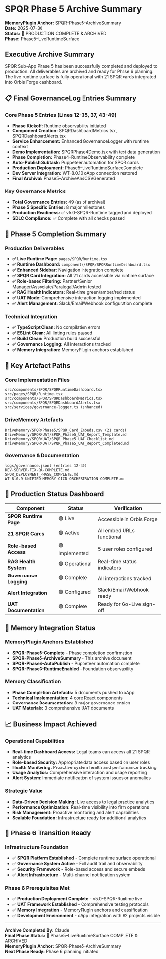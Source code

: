 # SPQR Phase 5 Archive Summary

**MemoryPlugin Anchor:** SPQR-Phase5-ArchiveSummary  
**Date:** 2025-07-30  
**Status:** 🎉 PRODUCTION COMPLETE & ARCHIVED  
**Phase:** Phase5–LiveRuntimeSurface

## Executive Archive Summary

SPQR Sub-App Phase 5 has been successfully completed and deployed to production. All deliverables are archived and ready for Phase 6 planning. The live runtime surface is fully operational with 21 SPQR cards integrated into Orbis Forge dashboard.

## 📋 Final GovernanceLog Entries Summary

### Core Phase 5 Entries (Lines 12-35, 37, 43-49)
- **Phase Kickoff:** Runtime observability initiated
- **Component Creation:** SPQRDashboardMetrics.tsx, SPQRDashboardAlerts.tsx
- **Service Enhancement:** Enhanced GovernanceLogger with runtime context
- **Demo Implementation:** SPQRPhase4Demo.tsx with test data generation
- **Phase Completion:** Phase4–RuntimeObservability complete
- **Auto-Publish Subtask:** Puppeteer automation for SPQR cards
- **Production Deployment:** Phase5–LiveRuntimeSurfaceComplete
- **Dev Server Integration:** WT-8.0.10 oApp connection restored
- **Final Archival:** Phase5–ArchiveAndCSVGenerated

### Key Governance Metrics
- **Total Governance Entries:** 49 (as of archival)
- **Phase 5 Specific Entries:** 8 major milestones
- **Production Readiness:** ✅ v5.0-SPQR-Runtime tagged and deployed
- **SDLC Compliance:** ✅ Complete with all checks passed

## 🚀 Phase 5 Completion Summary

### Production Deliverables
- **✅ Live Runtime Page:** `pages/SPQR/Runtime.tsx` 
- **✅ Runtime Dashboard:** `components/SPQR/SPQRRuntimeDashboard.tsx`
- **✅ Enhanced Sidebar:** Navigation integration complete
- **✅ SPQR Card Integration:** All 21 cards accessible via runtime surface
- **✅ Role-based Filtering:** Partner/Senior Manager/Associate/Paralegal/Admin tested
- **✅ RAG Health Indicators:** Real-time green/amber/red status
- **✅ UAT Mode:** Comprehensive interaction logging implemented
- **✅ Alert Management:** Slack/Email/Webhook configuration complete

### Technical Integration
- **✅ TypeScript Clean:** No compilation errors
- **✅ ESLint Clean:** All linting rules passed
- **✅ Build Clean:** Production build successful
- **✅ Governance Logging:** All interactions tracked
- **✅ Memory Integration:** MemoryPlugin anchors established

## 📁 Key Artefact Paths

### Core Implementation Files
```
src/components/SPQR/SPQRRuntimeDashboard.tsx
src/pages/SPQR/Runtime.tsx
src/components/SPQR/SPQRDashboardMetrics.tsx
src/components/SPQR/SPQRDashboardAlerts.tsx
src/services/governance-logger.ts (enhanced)
```

### DriveMemory Artefacts
```
DriveMemory/SPQR/Phase5/SPQR_Card_Embeds.csv (21 cards)
DriveMemory/SPQR/UAT/SPQR_Phase5_UAT_Report_Template.md
DriveMemory/SPQR/UAT/SPQR_Phase5_UAT_Checklist.md
DriveMemory/SPQR/UAT/SPQR_Phase5_UAT_Report_Completed.md
```

### Governance & Documentation
```
logs/governance.jsonl (entries 12-49)
DEV-SERVER-FIX-QA-COMPLETE.md
SPQR_DEPLOYMENT_PHASE_COMPLETE.md
WT-8.0.9-UNIFIED-MEMORY-CICD-ORCHESTRATION-COMPLETE.md
```

## 🎯 Production Status Dashboard

| Component | Status | Verification |
|-----------|---------|--------------|
| **SPQR Runtime Page** | 🟢 Live | Accessible in Orbis Forge |
| **21 SPQR Cards** | 🟢 Active | All embed URLs functional |
| **Role-based Access** | 🟢 Implemented | 5 user roles configured |
| **RAG Health System** | 🟢 Operational | Real-time status indicators |
| **Governance Logging** | 🟢 Complete | All interactions tracked |
| **Alert Integration** | 🟢 Configured | Slack/Email/Webhook ready |
| **UAT Documentation** | 🟢 Complete | Ready for Go-Live sign-off |

## 🔄 Memory Integration Status

### MemoryPlugin Anchors Established
- **SPQR-Phase5-Complete** - Phase completion confirmation
- **SPQR-Phase5-ArchiveSummary** - This archive document
- **SPQR-Phase4-AutoPublish** - Puppeteer automation complete
- **SPQR-Phase3-RuntimeEnabled** - Foundation observability

### Memory Classification
- **Phase Completion Artefacts:** 5 documents pushed to oApp
- **Technical Implementation:** 4 core React components
- **Governance Documentation:** 8 major governance entries
- **UAT Materials:** 3 comprehensive UAT documents

## 📈 Business Impact Achieved

### Operational Capabilities
- **Real-time Dashboard Access:** Legal teams can access all 21 SPQR analytics
- **Role-based Security:** Appropriate data access based on user roles
- **Health Monitoring:** Proactive system health and performance tracking
- **Usage Analytics:** Comprehensive interaction and usage reporting
- **Alert System:** Immediate notification of system issues or anomalies

### Strategic Value
- **Data-Driven Decision Making:** Live access to legal practice analytics
- **Performance Optimization:** Real-time visibility into firm operations
- **Risk Management:** Proactive monitoring and alert capabilities
- **Scalable Foundation:** Infrastructure ready for additional analytics

## 🎯 Phase 6 Transition Ready

### Infrastructure Foundation
- ✅ **SPQR Platform Established** - Complete runtime surface operational
- ✅ **Governance System Active** - Full audit trail and observability
- ✅ **Security Framework** - Role-based access and secure embeds
- ✅ **Alert Infrastructure** - Multi-channel notification system

### Phase 6 Prerequisites Met
- ✅ **Production Deployment Complete** - v5.0-SPQR-Runtime live
- ✅ **UAT Framework Established** - Comprehensive testing protocols
- ✅ **Memory Integration** - MemoryPlugin anchors and classification
- ✅ **Development Environment** - oApp integration with 92 projects visible

---

**Archive Completed By:** Claude  
**Final Phase Status:** 🎉 Phase5–LiveRuntimeSurface COMPLETE & ARCHIVED  
**MemoryPlugin Anchor:** SPQR-Phase5-ArchiveSummary  
**Next Phase Ready:** Phase 6 planning initiated